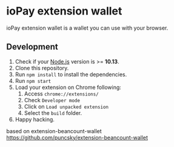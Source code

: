 # ioPay extension wallet

ioPay extension wallet is a wallet you can use with your browser. 

## Development

1. Check if your [Node.js](https://nodejs.org/) version is >= **10.13**.
2. Clone this repository.
3. Run `npm install` to install the dependencies.
4. Run `npm start`
5. Load your extension on Chrome following:
   1. Access `chrome://extensions/`
   2. Check `Developer mode`
   3. Click on `Load unpacked extension`
   4. Select the `build` folder.
6. Happy hacking.


based on extension-beancount-wallet https://github.com/puncsky/extension-beancount-wallet
